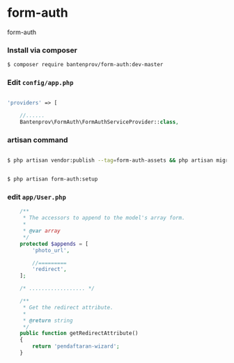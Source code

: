 # form-auth
form-auth


### Install via composer 

```bash
$ composer require bantenprov/form-auth:dev-master
```

### Edit `config/app.php`

```php

'providers' => [

    //......
    Bantenprov\FormAuth\FormAuthServiceProvider::class,

```

### artisan command

```bash

$ php artisan vendor:publish --tag=form-auth-assets && php artisan migrate

```

```bash

$ php artisan form-auth:setup

```

### edit `app/User.php`

```php
    /**
     * The accessors to append to the model's array form.
     *
     * @var array
     */
    protected $appends = [
        'photo_url',

        //=========
        'redirect',
    ];

    /* .................. */

    /**
     * Get the redirect attribute.
     *
     * @return string
     */
    public function getRedirectAttribute()
    {
        return 'pendaftaran-wizard';
    }
```